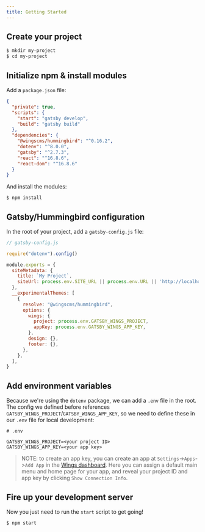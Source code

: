 ```yaml
---
title: Getting Started
---
```


## Create your project

```sh
$ mkdir my-project
$ cd my-project
```

## Initialize npm & install modules

Add a `package.json` file:

```json
{
  "private": true,
  "scripts": {
    "start": "gatsby develop",
    "build": "gatsby build"
  },
  "dependencies": {
    "@wingscms/hummingbird": "^0.16.2",
    "dotenv": "^8.0.0",
    "gatsby": "^2.7.3",
    "react": "^16.8.6",
    "react-dom": "^16.8.6"
  }
}
```

And install the modules:

```sh
$ npm install
```

## Gatsby/Hummingbird configuration

In the root of your project, add a `gatsby-config.js` file:

```js
// gatsby-config.js

require("dotenv").config()

module.exports = {
  siteMetadata: {
    title: `My Project`,
    siteUrl: process.env.SITE_URL || process.env.URL || 'http://localhost:8000',
  },
  __experimentalThemes: [
    {
      resolve: "@wingscms/hummingbird",
      options: {
        wings: {
          project: process.env.GATSBY_WINGS_PROJECT,
          appKey: process.env.GATSBY_WINGS_APP_KEY,
        },
        design: {},
        footer: {},
      },
    },
  ],
}
```

## Add environment variables

Because we're using the `dotenv` package, we can add a `.env` file in the root. The config we defined before references `GATSBY_WINGS_PROJECT`/`GATSBY_WINGS_APP_KEY`, so we need to define these in our `.env` file for local development:

```env
# .env

GATSBY_WINGS_PROJECT=<your project ID>
GATSBY_WINGS_APP_KEY=<your app key>
```

> NOTE: to create an app key, you can create an app at
> `Settings`->`Apps`->`Add App` in the [Wings dashboard](https://admin.wings.dev). Here you can assign a default main menu and home page for your app, and reveal your project ID and app key by clicking `Show Connection Info`.

## Fire up your development server

Now you just need to run the `start` script to get going!

```sh
$ npm start
```
